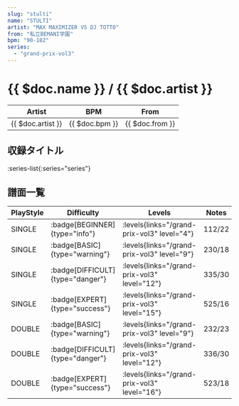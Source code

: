 ```yaml
---
slug: "stulti"
name: "STULTI"
artist: "MAX MAXIMIZER VS DJ TOTTO"
from: "私立BEMANI学園"
bpm: "90-182"
series:
  - "grand-prix-vol3"
---
```


# {{ $doc.name }} / {{ $doc.artist }}

|Artist|BPM|From|
|------|---|----|
|{{ $doc.artist }}|{{ $doc.bpm }}|{{ $doc.from }}|

## 収録タイトル

:series-list{:series="series"}

## 譜面一覧

|PlayStyle|Difficulty|Levels|Notes|Movie|
|---------|----------|------|-----|-----|
|SINGLE| :badge[BEGINNER]{type="info"}| :levels{links="/grand-prix-vol3" level="4"}|112/22||
|SINGLE| :badge[BASIC]{type="warning"}| :levels{links="/grand-prix-vol3" level="9"}|230/18||
|SINGLE| :badge[DIFFICULT]{type="danger"}| :levels{links="/grand-prix-vol3" level="12"}|335/30||
|SINGLE| :badge[EXPERT]{type="success"}| :levels{links="/grand-prix-vol3" level="15"}|525/16||
|DOUBLE| :badge[BASIC]{type="warning"}| :levels{links="/grand-prix-vol3" level="9"}|232/23||
|DOUBLE| :badge[DIFFICULT]{type="danger"}| :levels{links="/grand-prix-vol3" level="12"}|336/30||
|DOUBLE| :badge[EXPERT]{type="success"}| :levels{links="/grand-prix-vol3" level="16"}|523/18||
